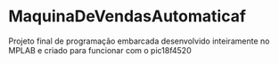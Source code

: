 # MaquinaDeVendasAutomaticaf
Projeto final de programação embarcada desenvolvido inteiramente no MPLAB e criado para funcionar com o pic18f4520
